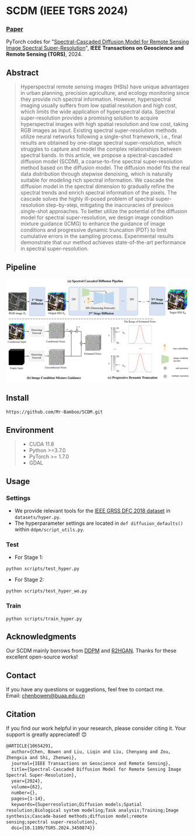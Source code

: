 # SCDM (IEEE TGRS 2024)
### [**Paper**](https://ieeexplore.ieee.org/document/10654291)

PyTorch codes for "[Spectral-Cascaded Diffusion Model for Remote Sensing Image Spectral Super-Resolution](https://ieeexplore.ieee.org/document/10654291)", **IEEE Transactions on Geoscience and Remote Sensing (TGRS)**, 2024.

## Abstract
> Hyperspectral remote sensing images (HSIs) have unique advantages in urban planning, precision agriculture, and ecology monitoring since they provide rich spectral information. However, hyperspectral imaging usually suffers from low spatial resolution and high cost, which limits the wide application of hyperspectral data. Spectral super-resolution provides a promising solution to acquire hyperspectral images with high spatial resolution and low cost, taking RGB images as input. Existing spectral super-resolution methods utilize neural networks following a single-shot framework, i.e., final results are obtained by one-stage spectral super-resolution, which struggles to capture and model the complex relationships between spectral bands. In this article, we propose a spectral-cascaded diffusion model (SCDM), a coarse-to-fine spectral super-resolution method based on the diffusion model. The diffusion model fits the real data distribution through stepwise denoising, which is naturally suitable for modeling rich spectral information. We cascade the diffusion model in the spectral dimension to gradually refine the spectral trends and enrich spectral information of the pixels. The cascade solves the highly ill-posed problem of spectral super-resolution step-by-step, mitigating the inaccuracies of previous single-shot approaches. To better utilize the potential of the diffusion model for spectral super-resolution, we design image condition mixture guidance (ICMG) to enhance the guidance of image conditions and progressive dynamic truncation (PDT) to limit cumulative errors in the sampling process. Experimental results demonstrate that our method achieves state-of-the-art performance in spectral super-resolution. 
## Pipeline  
 ![image](/figs/SCDM.png)
 
## Install
```
https://github.com/Mr-Bamboo/SCDM.git
```

## Environment
 > * CUDA 11.8
 > * Python >=3.7.0
 > * PyTorch >= 1.7.0
 > * GDAL


## Usage

### Settings
- We provide relevant tools for the [IEEE GRSS DFC 2018 dataset](https://machinelearning.ee.uh.edu/2018-ieee-grss-data-fusion-challenge-fusion-of-multispectral-lidar-and-hyperspectral-data/) in ```datasets/hyper.py```.
- The hyperparameter settings are located in ```def diffusion_defaults()``` within ```ddpm/script_utils.py```.

### Test
- For Stage 1: 
```
python scripts/test_hyper.py
```
- For Stage 2: 
```
python scripts/test_hyper_wo.py
```
### Train
```
python scripts/train_hyper.py
```


## Acknowledgments
Our SCDM mainly borrows from [DDPM](https://github.com/abarankab/DDPM) and [R2HGAN](https://github.com/liuliqin/R2HGAN-generate-HSI-from-RGB). Thanks for these excellent open-source works!

## Contact
If you have any questions or suggestions, feel free to contact me.  
Email: chenbowen@buaa.edu.cn

## Citation
If you find our work helpful in your research, please consider citing it. Your support is greatly appreciated! 😊

```
@ARTICLE{10654291,
  author={Chen, Bowen and Liu, Liqin and Liu, Chenyang and Zou, Zhengxia and Shi, Zhenwei},
  journal={IEEE Transactions on Geoscience and Remote Sensing}, 
  title={Spectral-Cascaded Diffusion Model for Remote Sensing Image Spectral Super-Resolution}, 
  year={2024},
  volume={62},
  number={},
  pages={1-14},
  keywords={Superresolution;Diffusion models;Spatial resolution;Biological system modeling;Task analysis;Training;Image synthesis;Cascade-based methods;diffusion model;remote sensing;spectral super-resolution},
  doi={10.1109/TGRS.2024.3450874}}

```
